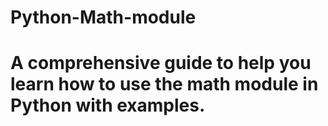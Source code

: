 # Python-Math-module
# A comprehensive guide to help you learn how to use the math module in Python with examples. 

